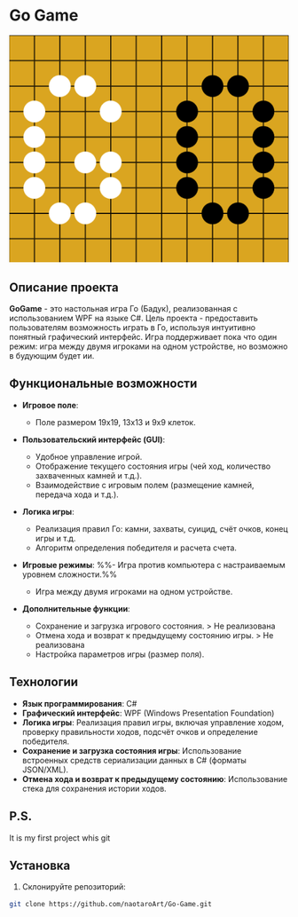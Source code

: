 # Go Game
 
![go game](GoGame/GoGame/Icons/GoGameIcon.png)

## Описание проекта

**GoGame** - это настольная игра Го (Бадук), реализованная с использованием WPF на языке C#. Цель проекта - предоставить пользователям возможность играть в Го, используя интуитивно понятный графический интерфейс. Игра поддерживает пока что один режим: игра между двумя игроками на одном устройстве, но возможно в будующим будет ии.

## Функциональные возможности

- **Игровое поле**:
  - Поле размером 19х19, 13x13 и 9x9 клеток.

- **Пользовательский интерфейс (GUI)**:
  - Удобное управление игрой.
  - Отображение текущего состояния игры (чей ход, количество захваченных камней и т.д.).
  - Взаимодействие с игровым полем (размещение камней, передача хода и т.д.).

- **Логика игры**:
  - Реализация правил Го: камни, захваты, суицид, счёт очков, конец игры и т.д.
  - Алгоритм определения победителя и расчета счета.

- **Игровые режимы**:
  %%- Игра против компьютера с настраиваемым уровнем сложности.%%
  - Игра между двумя игроками на одном устройстве.

- **Дополнительные функции**:
  - Сохранение и загрузка игрового состояния. > Не реализована
  - Отмена хода и возврат к предыдущему состоянию игры. > Не реализована
  - Настройка параметров игры (размер поля).

## Технологии

- **Язык программирования**: C#
- **Графический интерфейс**: WPF (Windows Presentation Foundation)
- **Логика игры**: Реализация правил игры, включая управление ходом, проверку правильности ходов, подсчёт очков и определение победителя.
- **Сохранение и загрузка состояния игры**: Использование встроенных средств сериализации данных в C# (форматы JSON/XML).
- **Отмена хода и возврат к предыдущему состоянию**: Использование стека для сохранения истории ходов.

## P.S.

It is my first project whis git

## Установка

1. Склонируйте репозиторий:

```bash
git clone https://github.com/naotaroArt/Go-Game.git
